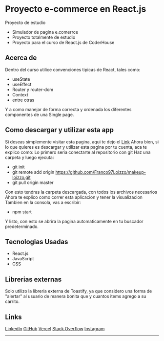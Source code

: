 # Proyecto e-commerce en React.js

Proyecto de estudio

- Simulador de pagina e.comerrce
- Proyecto totalmente de estudio
- Proyecto para el curso de React.js de CoderHouse

## Acerca de

Dentro del curso utilice convenciones tipicas de React, tales como:
- useState
- useEffect
- Router y router-dom
- Context
- entre otras

Y a como manejar de forma correcta y ordenada los diferentes componentes de una Single page.

## Como descargar y utilizar esta app
Si deseas simplemente visitar esta pagina, aqui te dejo el [Link](https://makeup-loizzo.vercel.app)
Ahora bien, si lo que quieres es descargar y utilizar esta pagina por tu cuenta, aca te explico como:
Lo primero seria conectarte al repositorio con git
Haz una carpeta y luego ejecuta:
- git init
- git remote add origin https://github.com/Franco97Loizzo/makeup-loizzo.git
- git pull origin master

Con esto tendras la carpeta descargada, con todos los archivos necesarios
Ahora te explico como correr esta aplicacion y tener la visualizacion
Tambien en la consola, vas a escribir:
- npm start

Y listo, con esto se abrira la pagina automaticamente en tu buscador predeterminado.

## Tecnologias Usadas

- React.js
- JavaScript
- CSS

## Librerias externas

Solo utilizo la libreria externa de Toastify, ya que considero una forma de "alertar" al usuario de manera bonita que y cuantos items agrego a su carrito.

## Links

[LinkedIn](https://www.linkedin.com/in/franco-loizzo/)
[GitHub](https://github.com/Franco97Loizzo)
[Vercel](https://vercel.com/franco97loizzo)
[Stack Overflow](https://stackoverflow.com/users/19708703/franco-loizzo)
[Instagram](https://www.instagram.com/loizzo.fran/)
___